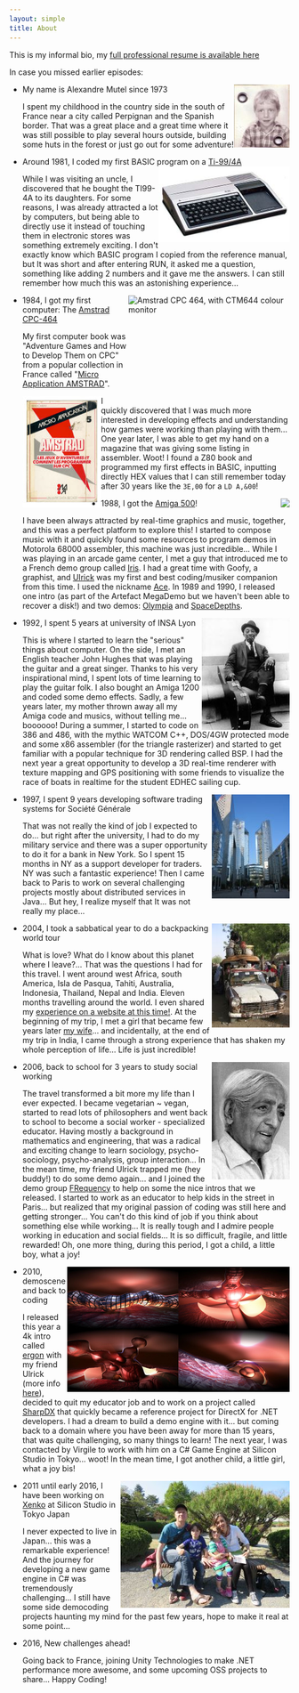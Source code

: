 ```yaml
---
layout: simple
title: About
---
```


<div class="home">
   <p>This is my informal bio, my <a href="/resume">full professional resume is available here</a></p>
   <p>In case you missed earlier episodes:</p>
   <ul class="fa-ul">
      <li>
         <i class="fa-li fa fa-user"></i><img src="/images/xoofx-kid.jpg" style="float: right;"/>My name is Alexandre Mutel since 1973 
         <p class="little-voice">I spent my childhood in the country side in the south of France near a city called Perpignan and the Spanish border. That was a great place and a great time where it was still possible to play several hours outside, building some huts in the forest or just go out for some adventure!</p>
      </li>
      <li>
         <i class="fa-li fa fa-magnet"></i>Around 1981, I coded my first BASIC program on a <a href="http://en.wikipedia.org/wiki/Texas_Instruments_TI-99/4A">Ti-99/4A <img src="/images/ti-994a.jpg" alt="TI99-4a" style="float: right;"/></a>
		 <p class="little-voice">While I was visiting an uncle, I discovered that he bought the TI99-4A to its daughters. For some reasons, I was already attracted a lot by computers, but being able to directly use it instead of touching them in electronic stores was something extremely exciting. I don't exactly know which BASIC program I copied from the reference manual, but It was short and after entering RUN, it asked me a question, something like adding 2 numbers and it gave me the answers. I can still remember how much this was an astonishing experience...</p>
      </li>
      <li>
         <i class="fa-li fa fa-desktop"></i><a href="http://en.wikipedia.org/wiki/Amstrad_CPC" target="_blank"><img alt="Amstrad CPC 464, with CTM644 colour monitor" src="http://upload.wikimedia.org/wikipedia/commons/thumb/9/91/Amstrad_CPC464.jpg/320px-Amstrad_CPC464.jpg" style="float: right;" height="194" width="290"/></a>1984, I got my first computer: The <a href="http://en.wikipedia.org/wiki/Amstrad_CPC" target="_blank">Amstrad CPC-464</a> 
         <p class="little-voice">My first computer book was "Adventure Games and How to Develop Them on CPC" from a popular collection in France called "<a href="http://www.cpc-power.com/cpcarchives/index.php?page=articles&num=69" target="_blank">Micro Application AMSTRAD</a>".</p>
         <p class="little-voice"><img src="/images/ART_69_MA_5.jpg" style="float: left;"/>I quickly discovered that I was much more interested in developing effects and understanding how games were working than playing with them... One year later, I was able to get my hand on a magazine that was giving some listing in assembler. Woot! I found a Z80 book and programmed my first effects in BASIC, inputting directly HEX values that I can still remember today after 30 years like the <code>3E,00</code> for a <code>LD A,&00</code>!</p>
      </li>
      <li><i class="fa-li fa fa-bolt"></i><img src="http://upload.wikimedia.org/wikipedia/commons/thumb/c/c3/Amiga500_system.jpg/309px-Amiga500_system.jpg" style="float: right;"/>1988, I got the <a href="http://en.wikipedia.org/wiki/Amiga_500" target="_blank">Amiga 500</a>! 
	  <p class="little-voice">I have been always attracted by real-time graphics and music, together, and this was a perfect platform to explore this! I started to compose music with it and quickly found some resources to program demos in Motorola 68000 assembler, this machine was just incredible... While I was playing in an arcade game center, I met a guy that introduced me to a French demo group called <a href="http://janeway.exotica.org.uk/author.php?id=668">Iris</a>. I had a great time with Goofy, a graphist, and <a href="https://soundcloud.com/ulrick" target="_blank">Ulrick</a> was my first and best coding/musiker companion from this time. I used the nickname <a href="http://janeway.exotica.org.uk/author.php?id=8190">Ace</a>. In 1989 and 1990, I released one intro (as part of the Artefact MegaDemo but we haven't been able to recover a disk!) and two demos: <a href="http://www.pouet.net/prod.php?which=52813">Olympia</a> and <a href="http://www.pouet.net/prod.php?which=2893">SpaceDepths</a>.</p>
	  </li>
      <li>
         <i class="fa-li fa fa-graduation-cap"></i><a href="http://en.wikipedia.org/wiki/Mississippi_John_Hurt" target="_blank"><img src="/images/MississippiJohnHurt.jpg" style="float: right;"/></a>1992, I spent 5 years at university of INSA Lyon
         <p class="little-voice">This is where I started to learn the "serious" things about computer. On the side, I met an English teacher John Hughes that was playing the guitar and a great singer. Thanks to his very inspirational mind, I spent lots of time learning to play the guitar folk. I also bought an Amiga 1200 and coded some demo effects. Sadly, a few years later, my mother thrown away all my Amiga code and musics, without telling me... boooooo! During a summer, I started to code on 386 and 486, with the mythic WATCOM C++, DOS/4GW protected mode and some x86 assembler (for the triangle rasterizer) and started to get familiar with a popular technique for 3D rendering called BSP. I had the next year a great opportunity to develop a 3D real-time renderer with texture mapping and GPS positioning with some friends to visualize the race of boats in realtime for the student EDHEC sailing cup.</p>
      </li>
      <li>
         <i class="fa-li fa fa-dollar"></i><img src="/images/sg.jpg" style="float: right;"/>1997, I spent 9 years developing software trading systems for Société Générale
         <p class="little-voice">That was not really the kind of job I expected to do... but right after the university, I had to do my military service and there was a super opportunity to do it for a bank in New York. So I spent 15 months in NY as a support developer for traders. NY was such a fantastic experience! Then I came back to Paris to work on several challenging projects mostly about distributed services in Java... But hey, I realize myself that It was not really my place...</p>
      </li>	  
      <li>
         <i class="fa-li fa fa-plane"></i><a href="http://www.diteoo.com/" target="_blank"><img src="/images/TaxiBrousseInDjeneMali.jpg" style="float: right;"/></a>2004, I took a sabbatical year to do a backpacking world tour 
         <p class="little-voice">What is love? What do I know about this planet where I leave?... That was the questions I had for this travel. I went around west Africa, south America, Isla de Pasqua, Tahiti, Australia, Indonesia, Thailand, Nepal and India. Eleven months travelling around the world. I even shared my <a href="http://www.diteoo.com/" target="_blank">experience on a website at this time!</a>. At the beginning of my trip, I met a girl that became few years later <a href="http://www.mariechotek.com" target="_blank">my wife</a>... and incidentally, at the end of my trip in India, I came through a strong experience that has shaken my whole perception of life... Life is just incredible!</p>
      </li>	  
      <li>
         <i class="fa-li fa fa-compass"></i><a href="http://www.jkrishnamurti.org" target="_blank"><img src="/images/j_krishnamurti.jpg" style="float: right;"/></a>2006, back to school for 3 years to study social working 
         <p class="little-voice">The travel transformed a bit more my life than I ever expected. I became vegetarian ~ vegan, started to read lots of philosophers and went back to school to become a social worker - specialized educator. Having mostly a background in mathematics and engineering, that was a radical and exciting change to learn sociology, psycho-sociology, psycho-analysis, group interaction... In the mean time, my friend Ulrick trapped me (hey buddy!) to do some demo again... and I joined the demo group <a href="http://www.frequency.fr" target="_blank">FRequency</a> to help on some the nice intros that we released. I started to work as an educator to help kids in the street in Paris... but realized that my original passion of coding was still here and getting stronger... You can't do this kind of job if you think about something else while working... It is really tough and I admire people working in education and social fields... It is so difficult, fragile, and little rewarded! Oh, one more thing, during this period, I got a child, a little boy, what a joy!</p>
      </li>	  
      <li>
         <i class="fa-li fa fa-code"></i><a href="http://www.pouet.net/prod.php?which=54529" target="_blank"><img src="/images/ergon.jpg" style="float: right;"/></a>2010, demoscene and back to coding 
         <p class="little-voice">I released this year a 4k intro called <a href="http://www.pouet.net/prod.php?which=54529" target="_blank">ergon</a> with my friend Ulrick (more info <a href="{{ ref '/blog/2010/08/25/making-of-ergon-4k-pc-intro/' }}">here</a>), decided to quit my educator job and to work on a project called <a href="http://sharpdx.org">SharpDX</a> that quickly became a reference project for DirectX for .NET developers. I had a dream to build a demo engine with it... but coming back to a domain where you have been away for more than 15 years, that was quite challenging, so many things to learn! The next year, I was contacted by Virgile to work with him on a C# Game Engine at Silicon Studio in Tokyo... woot! In the mean time, I got another child, a little girl, what a joy bis!</p>
      </li>	  	 	 
      <li>
         <i class="fa-li fa fa-gamepad"></i><img src="/images/xoofx-family.jpg" style="float: right;"/>2011 until early 2016, I have been working on <a href="http://xenko.com" target="_blank">Xenko</a> at Silicon Studio in Tokyo Japan
         <p class="little-voice">I never expected to live in Japan... this was a remarkable experience! And the journey for developing a new game engine in C# was tremendously challenging... I still have some side democoding projects haunting my mind for the past few years, hope to make it real at some point...</p>
      </li>	  	 	 
      <li>
         <i class="fa-li fa fa-spinner"></i>2016, New challenges ahead!
         <p class="little-voice">Going back to France, joining Unity Technologies to make .NET performance more awesome, and some upcoming OSS projects to share...  Happy Coding!</p>
      </li>	  	 	 
   </ul>
</div>

